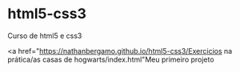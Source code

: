 # html5-css3
 Curso de html5 e css3

<a href="https://nathanbergamo.github.io/html5-css3/Exercicios na prática/as casas de hogwarts/index.html"Meu primeiro projeto</a>
